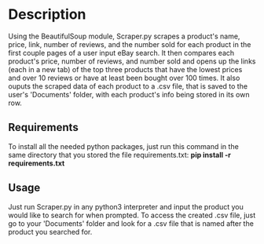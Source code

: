 # Description

Using the BeautifulSoup module, Scraper.py scrapes a product's name, price, link, number of reviews, and the number sold for each product in the first couple pages of a user input eBay search. It then compares each product's price, number of reviews, and number sold and opens up the links (each in a new tab) of the top three products that have the lowest prices and over 10 reviews or have at least been bought over 100 times. It also ouputs the scraped data of each product to a .csv file, that is saved to the user's 'Documents' folder, with each product's info being stored in its own row.

## Requirements

To install all the needed python packages, just run this command in the same directory that you stored the file requirements.txt: **pip install -r requirements.txt**

## Usage

Just run Scraper.py in any python3 interpreter and input the product you would like to search for when prompted. To access the created .csv file, just go to your 'Documents' folder and look for a .csv file that is named after the product you searched for.
